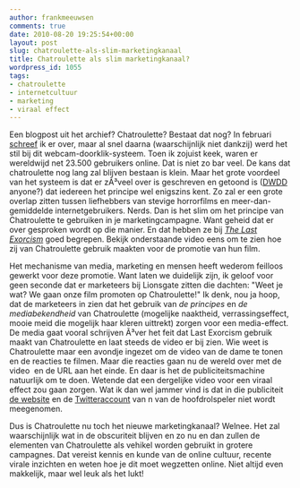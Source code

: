 ```yaml
---
author: frankmeeuwsen
comments: true
date: 2010-08-20 19:25:54+00:00
layout: post
slug: chatroulette-als-slim-marketingkanaal
title: Chatroulette als slim marketingkanaal?
wordpress_id: 1055
tags:
- chatroulette
- internetcultuur
- marketing
- viraal effect
---
```


Een blogpost uit het archief? Chatroulette? Bestaat dat nog? In februari [schreef](/chatroulette-redt-videoconferencing/) ik er over, maar al snel daarna (waarschijnlijk niet dankzij) werd het stil bij dit webcam-doorklik-systeem. Toen ik zojuist keek, waren er wereldwijd net 23.500 gebruikers online. Dat is niet zo bar veel. De kans dat chatroulette nog lang zal blijven bestaan is klein. Maar het grote voordeel van het systeem is dat er zÃ³veel over is geschreven en getoond is ([DWDD](http://www.hyped.nl/details/20100320_man_met_erectie_op_chatroulettecom_verrast_matthijs_van_nieuwkerk_/When:17:51:00Z) anyone?) dat iedereen het principe wel enigszins kent. Zo zal er een grote overlap zitten tussen liefhebbers van stevige horrorfilms en meer-dan-gemiddelde internetgebruikers. Nerds. Dan is het slim om het principe van Chatroulette te gebruiken in je marketingcampagne. Want geheid dat er over gesproken wordt op die manier. En dat hebben ze bij _[The Last Exorcism](http://www.filmtotaal.nl/artikel.php?id=18694)_ goed begrepen. Bekijk onderstaande video eens om te zien hoe zij van Chatroulette gebruik maakten voor de promotie van hun film.



Het mechanisme van media, marketing en mensen heeft wederom feilloos gewerkt voor deze promotie. Want laten we duidelijk zijn, ik geloof voor geen seconde dat er marketeers bij Lionsgate zitten die dachten: "Weet je wat? We gaan onze film promoten op Chatroulette!" Ik denk, nou ja hoop, dat de marketeers in zien dat het gebruik van _de principes_ en _de mediabekendheid_ van Chatroulette (mogelijke naaktheid, verrassingseffect, mooie meid die mogelijk haar kleren uittrekt) zorgen voor een media-effect. De media gaat vooral schrijven Ã³ver het feit dat Last Exorcism gebruik maakt van Chatroulette en laat steeds de video er bij zien. Wie weet is Chatroulette maar een avondje ingezet om de video van de dame te tonen en de reacties te filmen. Maar die reacties gaan nu de wereld over met de video  en de URL aan het einde. En daar is het de publiciteitsmachine natuurlijk om te doen. Wetende dat een dergelijke video voor een viraal effect zou gaan zorgen. Wat ik dan wel jammer vind is dat in die publiciteit [de website](http://churchofstmarks.com/) en de [Twitteraccount](http://twitter.com/cottonmarcus) van n van de hoofdrolspeler niet wordt meegenomen.

Dus is Chatroulette nu toch het nieuwe marketingkanaal? Welnee. Het zal waarschijnlijk wat in de obscuriteit blijven en zo nu en dan zullen de elementen van Chatroulette als vehikel worden gebruikt in grotere campagnes. Dat vereist kennis en kunde van de online cultuur, recente virale inzichten en weten hoe je dit moet wegzetten online. Niet altijd even makkelijk, maar wel leuk als het lukt!
